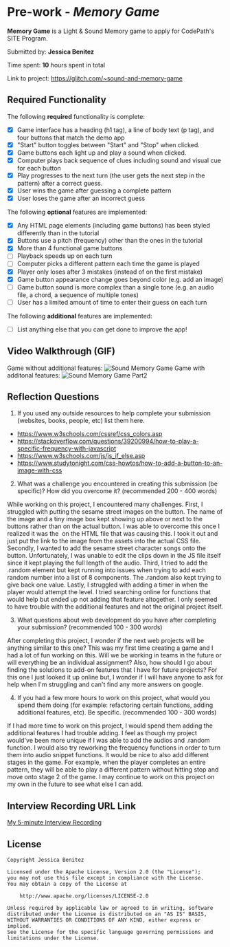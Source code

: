 # Pre-work - *Memory Game*

**Memory Game** is a Light & Sound Memory game to apply for CodePath's SITE Program. 

Submitted by: **Jessica Benitez**

Time spent: **10** hours spent in total

Link to project: https://glitch.com/~sound-and-memory-game

## Required Functionality

The following **required** functionality is complete:

* [x] Game interface has a heading (h1 tag), a line of body text (p tag), and four buttons that match the demo app
* [x] "Start" button toggles between "Start" and "Stop" when clicked. 
* [x] Game buttons each light up and play a sound when clicked. 
* [x] Computer plays back sequence of clues including sound and visual cue for each button
* [x] Play progresses to the next turn (the user gets the next step in the pattern) after a correct guess. 
* [x] User wins the game after guessing a complete pattern
* [x] User loses the game after an incorrect guess

The following **optional** features are implemented:

* [x] Any HTML page elements (including game buttons) has been styled differently than in the tutorial
* [x] Buttons use a pitch (frequency) other than the ones in the tutorial
* [x] More than 4 functional game buttons
* [ ] Playback speeds up on each turn
* [ ] Computer picks a different pattern each time the game is played
* [x] Player only loses after 3 mistakes (instead of on the first mistake)
* [x] Game button appearance change goes beyond color (e.g. add an image)
* [ ] Game button sound is more complex than a single tone (e.g. an audio file, a chord, a sequence of multiple tones)
* [ ] User has a limited amount of time to enter their guess on each turn

The following **additional** features are implemented:

- [ ] List anything else that you can get done to improve the app!

## Video Walkthrough (GIF)

Game without additional features: ![Sound Memory Game](https://user-images.githubusercontent.com/101780073/159099285-3f0c81dd-4c86-4b37-afe3-42b4b094e1b6.gif)
Game with additonal features: ![Sound Memory Game Part2](https://user-images.githubusercontent.com/101780073/160022700-1f0744d2-5a1e-42d1-a94d-1a6ec4a85ac6.gif)

## Reflection Questions
1. If you used any outside resources to help complete your submission (websites, books, people, etc) list them here. 

 - https://www.w3schools.com/cssref/css_colors.asp
 - https://stackoverflow.com/questions/39200994/how-to-play-a-specific-frequency-with-javascript
 - https://www.w3schools.com/js/js_if_else.asp
 - https://www.studytonight.com/css-howtos/how-to-add-a-button-to-an-image-with-css

2. What was a challenge you encountered in creating this submission (be specific)? How did you overcome it? (recommended 200 - 400 words) 

While working on this project, I encountered many challenges. First, I struggled with putting the sesame street images on the button. The name of the image and a tiny image box kept showing up above or next to the buttons rather than on the actual button. I was able to overcome this once I realized it was the <img> on the HTML file that was causing this. I took it out and just put the link to the image from the assets into the actual CSS file. Secondly, I wanted to add the sesame street character songs onto the button. Unfortunately, I was unable to edit the clips down in the JS file itself since it kept playing the full length of the audio. Third, I tried to add the .random element but kept running into issues when trying to add each random number into a list of 8 components. The .random also kept trying to give back one value. Lastly, I struggled with adding a timer in when the player would attempt the level. I tried searching online for functions that would help but ended up not adding that feature altogether. I only seemed to have trouble with the additional features and not the original project itself.

3. What questions about web development do you have after completing your submission? (recommended 100 - 300 words) 

After completing this project, I wonder if the next web projects will be anything similar to this one? This was my first time creating a game and I had a lot of fun working on this. Will we be working in teams in the future or will everything be an individual assignment? Also, how should I go about finding the solutions to add-on features that I have for future projects? For this one I just looked it up online but, I wonder if I will have anyone to ask for help when I'm struggling and can't find any more answers on google.

4. If you had a few more hours to work on this project, what would you spend them doing (for example: refactoring certain functions, adding additional features, etc). Be specific. (recommended 100 - 300 words) 

If I had more time to work on this project, I would spend them adding the additional features I had trouble adding. I feel as though my project would've been more unique if I was able to add the audios and .random function. I would also try reworking the frequency functions in order to turn them into audio snippet functions. It would be nice to also add different stages in the game. For example, when the player completes an entire pattern, they will be able to play a different pattern without hitting stop and move onto stage 2 of the game. I may continue to work on this project on my own in the future to see what else  I can add.


## Interview Recording URL Link

[My 5-minute Interview Recording](https://youtu.be/Ym5HxNJ-pUM)


## License

    Copyright Jessica Benitez

    Licensed under the Apache License, Version 2.0 (the "License");
    you may not use this file except in compliance with the License.
    You may obtain a copy of the License at

        http://www.apache.org/licenses/LICENSE-2.0

    Unless required by applicable law or agreed to in writing, software
    distributed under the License is distributed on an "AS IS" BASIS,
    WITHOUT WARRANTIES OR CONDITIONS OF ANY KIND, either express or implied.
    See the License for the specific language governing permissions and
    limitations under the License.
